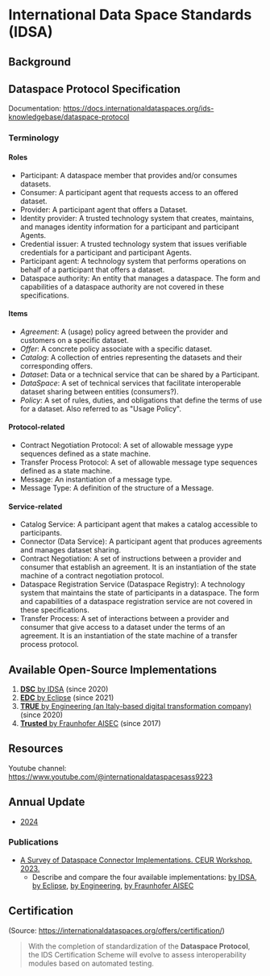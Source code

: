 # International Data Space Standards (IDSA)

## Background

## Dataspace Protocol Specification

Documentation: https://docs.internationaldataspaces.org/ids-knowledgebase/dataspace-protocol

### Terminology

#### Roles

- Participant: A dataspace member that provides and/or consumes datasets.
- Consumer: A participant agent that requests access to an offered dataset.
- Provider: A participant agent that offers a Dataset.
- Identity provider: A trusted technology system that creates, maintains, and manages identity information for a participant and participant Agents.
- Credential issuer: A trusted technology system that issues verifiable credentials for a participant and participant Agents.
- Participant agent: A technology system that performs operations on behalf of a participant that offers a dataset.
- Dataspace authority: An entity that manages a dataspace. The form and capabilities of a dataspace authority are not covered in these specifications.  

#### Items

- *Agreement*: A (usage) policy agreed between the provider and customers on a specific dataset.
- *Offer*: A concrete policy associate with a specific dataset.
- *Catalog*: A collection of entries representing the datasets and their corresponding offers.
- *Dataset*: Data or a technical service that can be shared by a Participant.
- *DataSpace*: A set of technical services that facilitate interoperable dataset sharing between entities (consumers?).
- *Policy*: A set of rules, duties, and obligations that define the terms of use for a dataset. Also referred to as "Usage Policy".

#### Protocol-related

- Contract Negotiation Protocol: A set of allowable message yype sequences defined as a state machine.
- Transfer Process Protocol: A set of allowable message type sequences defined as a state machine.
- Message: An instantiation of a message type.
- Message Type: A definition of the structure of a Message.

#### Service-related

- Catalog Service: A participant agent that makes a catalog accessible to participants.
- Connector (Data Service): A participant agent that produces agreements and manages dataset sharing.
- Contract Negotiation: A set of instructions between a provider and consumer that establish an agreement. It is an instantiation of the state machine of a contract negotiation protocol.
- Dataspace Registration Service (Dataspace Registry): A technology system that maintains the state of participants in a dataspace. The form and capabilities of a dataspace registration service are not covered in these specifications.
- Transfer Process: A set of interactions between a provider and consumer that give access to a dataset under the terms of an agreement. It is an instantiation of the state machine of a transfer process protocol.

## Available Open-Source Implementations

1. [**DSC** by IDSA][idsa-connector] (since 2020)
2. [**EDC** by Eclipse][eclipse-edc-connector] (since 2021)
3. [**TRUE** by Engineering (an Italy-based digital transformation company)][eng-research-connector] (since 2020)
4. [**Trusted** by Fraunhofer AISEC][aisec-connector] (since 2017)

[idsa-connector]: https://github.com/International-Data-Spaces-Association/DataspaceConnector
[eclipse-edc-connector]: https://github.com/eclipse-edc/Connector
[eng-research-connector]: https://github.com/Engineering-Research-and-Development/true-connector
[aisec-connector]: https://github.com/Fraunhofer-AISEC/trusted-connector

## Resources

Youtube channel: https://www.youtube.com/@internationaldataspacesass9223

## Annual Update

- [2024](https://www.youtube.com/watch?v=C7kv8KdxnGM)

### Publications

- [A Survey of Dataspace Connector Implementations. CEUR Workshop. 2023.](https://ceur-ws.org/Vol-3606/paper41.pdf)
  - Describe and compare the four available implementations: [by IDSA][idsa-connector], [by Eclipse][eclipse-edc-connector], [by Engineering][eng-research-connector], [by Fraunhofer AISEC][aisec-connector]


## Certification

(Source: https://internationaldataspaces.org/offers/certification/)

> With the completion of standardization of the **Dataspace Protocol**, the IDS Certification Scheme will evolve to assess interoperability modules based on automated testing.
